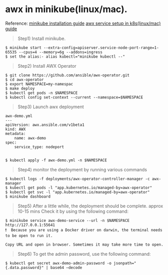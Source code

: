 # awx in minikube(linux/mac).
Reference:
[minikube installation guide](https://minikube.sigs.k8s.io/docs/start/)
[awx service setup in k8s(linux/mac) guide](https://subscription.packtpub.com/book/cloud-and-networking/9781803244884/4/ch04lvl1sec17/installing-awx-on-minikube)

>Step1) Install minikube.
````
$ minikube start --extra-config=apiserver.service-node-port-range=1-65535 --cpus=4 --memory=6g --addons=ingress
$ set the alias:- alias kubectl="minikube kubectl --"
````

>Step2) Install AWX Operator
```` 
$ git clone https://github.com/ansible/awx-operator.git
$ cd awx-operator
$ export NAMESPACE=my-namespac
$ make deploy
$ kubectl get pods -n $NAMESPACE
$ kubectl config set-context --current --namespace=$NAMESPACE
````

>Step3) Launch awx deployment
````
awx-demo.yml
---
apiVersion: awx.ansible.com/v1beta1
kind: AWX
metadata:
    name: awx-demo
spec:
    service_type: nodeport


$ kubectl apply -f awx-demo.yml -n $NAMESPACE
````

>Step4)  monitor the deployment by running various commands
````
$ kubectl logs -f deployments/awx-operator-controller-manager -c awx-manager
$ kubectl get pods -l "app.kubernetes.io/managed-by=awx-operator"
$ kubectl get svc -l "app.kubernetes.io/managed-by=awx-operator"
$ minikube dashboard
````

>Step5) After a little while, the deployment should be complete. approx 10-15 mins
        Check it by using the following command:
````
$ minikube service awx-demo-service --url -n $NAMESPACE
http://127.0.0.1:55641
❗  Because you are using a Docker driver on darwin, the terminal needs to be open to run it.

Copy URL and open in browser. Sometimes it may take more time to open.
````

>Step6) To get the admin password, use the following command:
````
$ kubectl get secret awx-demo-admin-password -o jsonpath="{.data.password}" | base64 –decode
````
